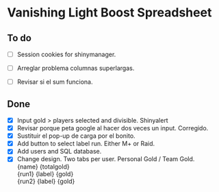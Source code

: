 # Vanishing Light Boost Spreadsheet

## To do
- [ ] Session cookies for shinymanager.
- [ ] Arreglar problema columnas superlargas.
- [ ] Revisar si el sum funciona.


## Done
- [X] Input gold > players selected and divisible. Shinyalert
- [X] Revisar porque peta google al hacer dos veces un input. Corregido.
- [X] Sustituir el pop-up de carga por el bonito.
- [X] Add button to select label run. Either M+ or Raid.
- [X] Add users and SQL database.
- [X] Change design. Two tabs per user. Personal Gold / Team Gold.  
             {name}  {totalgold}  
      {run1} {label} {gold}  
      {run2} {label} {gold}  
